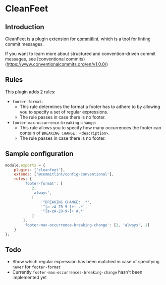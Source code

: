 # CleanFeet
## Introduction
CleanFeet is a plugin extension for [commitlint](https://github.com/conventional-changelog/commitlint), which is a tool for linting commit messages.

If you want to learn more about structured and convention-driven commit messages, see [conventional commits)(https://www.conventionalcommits.org/en/v1.0.0/)

## Rules
This plugin adds 2 rules:
+ `footer-format`: 
  + This rule determines the format a footer has to adhere to by allowing you to specify a set of regular expressions.
  + The rule passes in case there is no footer.
+ `footer-max-occurrence-breaking-change`:
  + This rule allows you to specify how many occurrences the footer can contain of `BREAKING CHANGE: <description>`.
  + The rule passes in case there is no footer.

## Sample configuration
```js
module.exports = {
	plugins: ['cleanfeet'],
	extends: ['@commitlint/config-conventional'],
	rules: {
		'footer-format': [
			2, 
			'always', 
			[
				'^BREAKING CHANGE: .*',
				'^[a-zA-Z0-9-]+: .*',
				'^[a-zA-Z0-9-]+ #.*'
			]
		],
		'footer-max-occurrence-breaking-change': [2, 'always', 1]
	}
};
```

## Todo
+ Show which regular expression has been matched in case of specifying `never` for `footer-format`
+ Currently `footer-max-occurrences-breaking-change` hasn't been implemented yet
